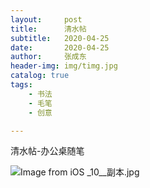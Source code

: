 ```yaml
---
layout:     post
title:      清水帖
subtitle:   2020-04-25
date:       2020-04-25
author:     张成东
header-img: img/timg.jpg
catalog: true
tags:
    - 书法
    - 毛笔
    - 创意

---
```

清水帖-办公桌随笔

![Image from iOS _10__副本.jpg](https://i.loli.net/2020/04/25/CVkr1FYlN5todbs.jpg)

